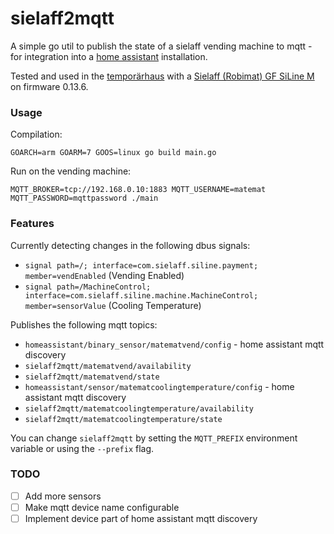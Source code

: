 sielaff2mqtt
============

A simple go util to publish the state of a sielaff vending machine to mqtt - for integration into a [home assistant](https://www.home-assistant.io) installation.

Tested and used in the [temporärhaus](https://wiki.temporaerhaus.de/getraenkeautomat/siline) with a [Sielaff (Robimat) GF SiLine M](https://sielaff.de/produkte/vending/siline-serie) on firmware 0.13.6.

### Usage
Compilation:
```
GOARCH=arm GOARM=7 GOOS=linux go build main.go
```

Run on the vending machine:
```
MQTT_BROKER=tcp://192.168.0.10:1883 MQTT_USERNAME=matemat MQTT_PASSWORD=mqttpassword ./main
```

### Features

Currently detecting changes in the following dbus signals:
- `signal path=/; interface=com.sielaff.siline.payment; member=vendEnabled` (Vending Enabled)
- `signal path=/MachineControl; interface=com.sielaff.siline.machine.MachineControl; member=sensorValue` (Cooling Temperature)

Publishes the following mqtt topics:
- `homeassistant/binary_sensor/matematvend/config` - home assistant mqtt discovery
- `sielaff2mqtt/matematvend/availability`
- `sielaff2mqtt/matematvend/state`
- `homeassistant/sensor/matematcoolingtemperature/config` - home assistant mqtt discovery
- `sielaff2mqtt/matematcoolingtemperature/availability`
- `sielaff2mqtt/matematcoolingtemperature/state`

You can change `sielaff2mqtt` by setting the `MQTT_PREFIX` environment variable or using the `--prefix` flag.

### TODO
- [ ] Add more sensors
- [ ] Make mqtt device name configurable
- [ ] Implement device part of home assistant mqtt discovery
